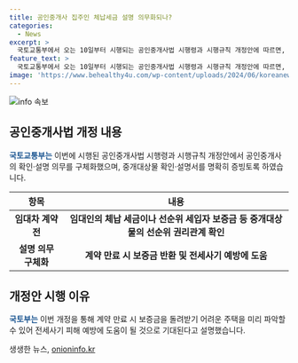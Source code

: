 ```yaml
---
title: 공인중개사 집주인 체납세금 설명 의무화되나?
categories:
  - News
excerpt: >
  국토교통부에서 오는 10일부터 시행되는 공인중개사법 시행령과 시행규칙 개정안에 따르면, 공인중개사는 임대차 계약 체결 전 임차인에게 중개대상물의 선순위 권리관계를 자세히 설명하고 확인받아야 합니다. 이를 통해 계약 만료 시 보증금을 돌려받기 어려운 주택을 미리 파악할 수 있어 전세사기 피해 예방에 도움이 될 것으로 기대됩니다.
feature_text: >
  국토교통부에서 오는 10일부터 시행되는 공인중개사법 시행령과 시행규칙 개정안에 따르면, 공인중개사는 임대차 계약 체결 전 임차인에게 중개대상물의 선순위 권리관계를 자세히 설명하고 확인받아야 합니다. 이를 통해 계약 만료 시 보증금을 돌려받기 어려운 주택을 미리 파악할 수 있어 전세사기 피해 예방에 도움이 될 것으로 기대됩니다.
image: 'https://www.behealthy4u.com/wp-content/uploads/2024/06/koreanews.jpg'
---
```


<p><img src="https://www.behealthy4u.com/wp-content/uploads/2024/06/koreanews.jpg" alt="info 속보" /></p>

<h2 data-ke-size="size26">공인중개사법 개정 내용</h2>

<p data-ke-size="size16"><b><span style="color: #1a5490;">국토교통부는</span></b> 이번에 시행된 공인중개사법 시행령과 시행규칙 개정안에서 공인중개사의 확인·설명 의무를 구체화했으며, 중개대상물 확인·설명서를 명확히 증빙토록 하였습니다.</p>

<table>
    <thead>
        <tr>
            <th><b>항목</b></th>
            <th><b>내용</b></th>
        </tr>
    </thead>
    <tbody>
        <tr>
            <td style="text-align: center; height: 17px;"><b>임대차 계약 전</b></td>
            <td style="text-align: center; height: 17px;"><b>임대인의 체납 세금이나 선순위 세입자 보증금 등 중개대상물의 선순위 권리관계 확인</b></td>
        </tr>
        <tr>
            <td style="text-align: center; height: 17px;"><b>설명 의무 구체화</b></td>
            <td style="text-align: center; height: 17px;"><b>계약 만료 시 보증금 반환 및 전세사기 예방에 도움</b></td>
        </tr>
    </tbody>
</table>

<h2 data-ke-size="size26">개정안 시행 이유</h2>

<p data-ke-size="size16"><b><span style="color: #1a5490;">국토부는</span></b> 이번 개정을 통해 계약 만료 시 보증금을 돌려받기 어려운 주택을 미리 파악할 수 있어 전세사기 피해 예방에 도움이 될 것으로 기대된다고 설명했습니다.</p>
생생한 뉴스, <a href="https://onioninfo.kr" rel="dofollow">onioninfo.kr</a>



